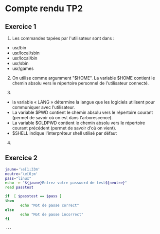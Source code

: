 # Compte rendu TP2

## Exercice 1

1. Les commandes tapées par l'utilisateur sont dans :  
  * usr/bin
  * usr/local/sbin
  * usr/local/bin
  * usr/sbin
  * usr/games
  
 2. On utilise comme argumment "$HOME". La variable $HOME contient le chemin absolu vers le répertoire personnel de l'utilisateur connecté.
 
 3.  
* la variable « LANG » détermine la langue que les logiciels utilisent pour communiquer avec l'utilisateur. 
 * La variable $PWD contient le chemin absolu vers le répertoire courant (permet de savoir où on est dans l'arborescence).
 * La variable $OLDPWD contient le chemin absolu vers le répertoire courant précédent (permet de savoir d'où on vient).
 * $SHELL indique l'interpréteur shell utilisé par défaut
 
 4.


 
 
 
 
 ## Exercice 2
 
 ```bash
 jaune='\e[1;33m'
neutre='\e[0;m'
pass="linux"
echo -e "${jaune}Entrez votre password de test${neutre}"
read passtest

if  [ $passtest == $pass ]
then
        echo "Mot de passe correct"
else
        echo "Mot de passe incorrect"
fi
 
 ...
 
